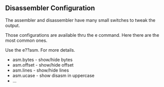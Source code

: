 ## Disassembler Configuration

The assembler and disassembler have many small switches to tweak the output.

Those configurations are available thru the e command. Here there are the most common ones.

Use the e??asm. For more details.

* asm.bytes - show/hide bytes
* asm.offset - show/hide offset
* asm.lines - show/hide lines
* asm.ucase - show disasm in uppercase
* ...
